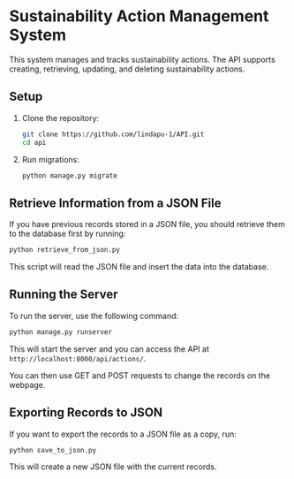 # Sustainability Action Management System

This system manages and tracks sustainability actions. The API supports creating, retrieving, updating, and deleting sustainability actions.

## Setup

1. Clone the repository:
   ```bash
   git clone https://github.com/lindapu-1/API.git
   cd api
   ```
2. Run migrations:
   ```bash
   python manage.py migrate
   ```

## Retrieve Information from a JSON File

If you have previous records stored in a JSON file, you should retrieve them to the database first by running:

```bash
python retrieve_from_json.py
```

This script will read the JSON file and insert the data into the database.

## Running the Server

To run the server, use the following command:

```bash
python manage.py runserver
```

This will start the server and you can access the API at `http://localhost:8000/api/actions/`.

You can then use GET and POST requests to change the records on the webpage.

## Exporting Records to JSON

If you want to export the records to a JSON file as a copy, run:

```bash
python save_to_json.py
```

This will create a new JSON file with the current records.
